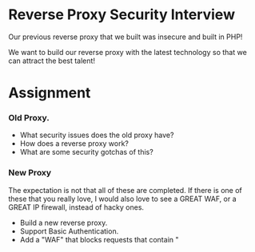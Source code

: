 # Reverse Proxy Security Interview
Our previous reverse proxy that we built was insecure and built in PHP!

We want to build our reverse proxy with the latest technology so that
we can attract the best talent!

# Assignment
### Old Proxy.
 - What security issues does the old proxy have?
 - How does a reverse proxy work?
 - What are some security gotchas of this?

### New Proxy
The expectation is not that all of these are completed. If there is one of these that you really love, I would also love to see a GREAT WAF, or a GREAT IP firewall, instead of hacky ones.

 - Build a new reverse proxy.
 - Support Basic Authentication.
 - Add a "WAF" that blocks requests that contain "<script>" or "&ltimg&gt"
 - Block IP addresses from 8.8.8.8/24

